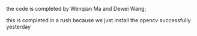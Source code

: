 the code is completed by Wenqian Ma and Dewei Wang;


this is completed in a rush because we just install the opencv successfully yesterday

